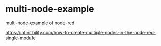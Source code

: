 # multi-node-example
multi-node-example of node-red

https://infinitbility.com/how-to-create-multiple-nodes-in-the-node-red-single-module